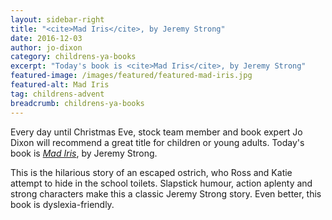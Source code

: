 ```yaml
---
layout: sidebar-right
title: "<cite>Mad Iris</cite>, by Jeremy Strong"
date: 2016-12-03
author: jo-dixon
category: childrens-ya-books
excerpt: "Today's book is <cite>Mad Iris</cite>, by Jeremy Strong"
featured-image: /images/featured/featured-mad-iris.jpg
featured-alt: Mad Iris
tag: childrens-advent
breadcrumb: childrens-ya-books
---
```


Every day until Christmas Eve, stock team member and book expert Jo Dixon will recommend a great title for children or young adults. Today's book is <a href="https://suffolk.spydus.co.uk/cgi-bin/spydus.exe/ENQ/OPAC/BIBENQ?BRN=562291"><cite>Mad Iris</cite></a>, by Jeremy Strong.

This is the hilarious story of an escaped ostrich, who Ross and Katie attempt to hide in the school toilets. Slapstick humour, action aplenty and strong characters make this a classic Jeremy Strong story. Even better, this book is dyslexia-friendly.
